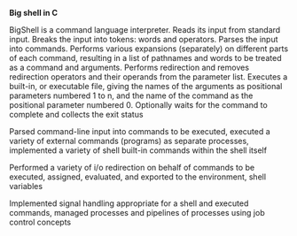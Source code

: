 **Big shell in C**

BigShell is a command language interpreter. Reads its input from standard input. Breaks the input into tokens: words and operators. Parses the input into commands.  Performs various expansions (separately) on different parts of each command, resulting in a list of pathnames and words to be treated as a command and arguments. Performs redirection and removes redirection operators and their operands from the parameter list. Executes a built-in, or executable file, giving the names of the arguments as positional parameters numbered 1 to n, and the name of the command as the positional parameter numbered 0. Optionally waits for the command to complete and collects the exit status

Parsed command-line input into commands to be executed, executed a variety of external commands (programs) as
separate processes, implemented a variety of shell built-in commands within the shell itself

Performed a variety of i/o redirection on behalf of commands to be executed, assigned, evaluated, and exported to the
environment, shell variables

Implemented signal handling appropriate for a shell and executed commands, managed processes and pipelines of
processes using job control concepts

